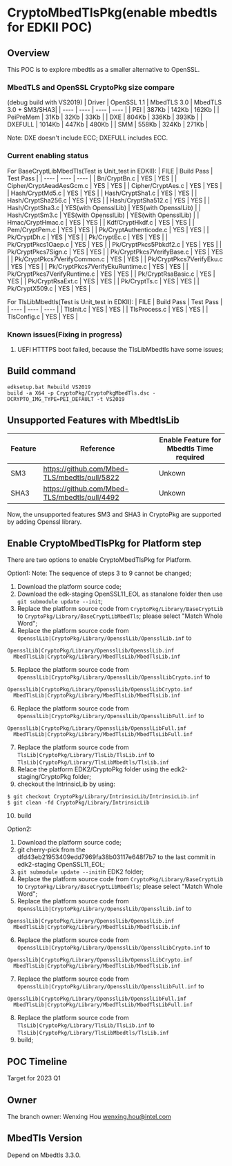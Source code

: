 # CryptoMbedTlsPkg(enable mbedtls for EDKII POC)

## Overview
This POC is to explore mbedtls as a smaller alternative to OpenSSL.

### MbedTLS and OpenSSL CryptoPkg size compare

(debug build with VS2019)
|  Driver  | OpenSSL 1.1  |  MbedTLS 3.0 |  MbedTLS 3.0 + SM3/SHA3|
|  ----  | ----  | ----  | ----  |
|  PEI  | 387Kb  | 142Kb | 162Kb |
|  PeiPreMem  | 31Kb  | 32Kb | 33Kb |
|  DXE  | 804Kb  | 336Kb  | 393Kb |
|  DXEFULL  | 1014Kb  | 447Kb  | 480Kb |
|  SMM  | 558Kb  | 324Kb  | 271Kb |

Note: DXE doesn't include ECC; DXEFULL includes ECC.

### Current enabling status

For BaseCryptLibMbedTls(Test is Unit_test in EDKII):
|  FILE  | Build Pass  | Test Pass |
|  ----  | ----  | ----  |
| Bn/CryptBn.c  | YES | YES |
| Cipher/CryptAeadAesGcm.c  | YES | YES |
| Cipher/CryptAes.c  | YES | YES |
| Hash/CryptMd5.c  | YES | YES |
| Hash/CryptSha1.c  | YES | YES |
| Hash/CryptSha256.c  | YES | YES |
| Hash/CryptSha512.c  | YES | YES |
| Hash/CryptSha3.c  | YES(with OpensslLib) | YES(with OpensslLib) |
| Hash/CryptSm3.c  | YES(with OpensslLib) | YES(with OpensslLib) |
| Hmac/CryptHmac.c  | YES | YES |
| Kdf/CryptHkdf.c  | YES | YES |
| Pem/CryptPem.c  | YES | YES |
| Pk/CryptAuthenticode.c  | YES | YES |
| Pk/CryptDh.c  | YES | YES |
| Pk/CryptEc.c  | YES | YES |
| Pk/CryptPkcs1Oaep.c  | YES | YES |
| Pk/CryptPkcs5Pbkdf2.c  | YES | YES |
| Pk/CryptPkcs7Sign.c  | YES | YES |
| Pk/CryptPkcs7VerifyBase.c  | YES | YES |
| Pk/CryptPkcs7VerifyCommon.c  | YES | YES |
| Pk/CryptPkcs7VerifyEku.c  | YES | YES |
| Pk/CryptPkcs7VerifyEkuRuntime.c  | YES | YES |
| Pk/CryptPkcs7VerifyRuntime.c  | YES | YES |
| Pk/CryptRsaBasic.c  | YES | YES |
| Pk/CryptRsaExt.c  | YES | YES |
| Pk/CryptTs.c  | YES | YES |
| Pk/CryptX509.c  | YES | YES |

For TlsLibMbedtls(Test is Unit_test in EDKII):
|  FILE  | Build Pass  | Test Pass |
|  ----  | ----  | ----  |
| TlsInit.c  | YES | YES |
| TlsProcess.c  | YES | YES |
| TlsConfig.c  | YES | YES |

### Known issues(Fixing in progress)
1. UEFI HTTTPS boot failed, because the TlsLibMbedtls have some issues;

## Build command

   ```
   edksetup.bat Rebuild VS2019
   build -a X64 -p CryptoPkg/CryptoPkgMbedTls.dsc -DCRYPTO_IMG_TYPE=PEI_DEFAULT -t VS2019
   ```

## Unsupported Features with MbedtlsLib

|  Feature  | Reference  | Enable Feature for Mbedtls Time required |
|  ----  | ----  | ----  |
| SM3 | https://github.com/Mbed-TLS/mbedtls/pull/5822 | Unkown |
| SHA3  | https://github.com/Mbed-TLS/mbedtls/pull/4492 | Unkown |

Now, the unsupported features SM3 and SHA3 in CryptoPkg are supported by adding Openssl library.

## Enable CryptoMbedTlsPkg for Platform step

There are two options to enable CryptoMbedTlsPkg for Platform.

Option1: 
Note: The sequence of steps 3 to 9 cannot be changed;
1. Download the platform source code;
2. Download the edk-staging OpenSSL11_EOL as stanalone folder then use `git submodule update --init`;
3. Replace the platform source code from `CryptoPkg/Library/BaseCryptLib` to `CryptoPkg/Library/BaseCryptLibMbedTls`;
   please select "Match Whole Word";
4. Replace the platform source code from `OpensslLib|CryptoPkg/Library/OpensslLib/OpensslLib.inf` to
```
OpensslLib|CryptoPkg/Library/OpensslLib/OpensslLib.inf
  MbedTlsLib|CryptoPkg/Library/MbedTlsLib/MbedTlsLib.inf
```
5. Replace the platform source code from `OpensslLib|CryptoPkg/Library/OpensslLib/OpensslLibCrypto.inf` to
```
OpensslLib|CryptoPkg/Library/OpensslLib/OpensslLibCrypto.inf
  MbedTlsLib|CryptoPkg/Library/MbedTlsLib/MbedTlsLib.inf
```
6. Replace the platform source code from `OpensslLib|CryptoPkg/Library/OpensslLib/OpensslLibFull.inf` to
```
OpensslLib|CryptoPkg/Library/OpensslLib/OpensslLibFull.inf
  MbedTlsLib|CryptoPkg/Library/MbedTlsLib/MbedTlsLibFull.inf
```
7. Replace the platform source code from `TlsLib|CryptoPkg/Library/TlsLib/TlsLib.inf` to `TlsLib|CryptoPkg/Library/TlsLibMbedtls/TlsLib.inf`
8. Relace the platform EDK2/CryptoPkg folder using the edk2-staging/CryptoPkg folder;
9. checkout the IntrinsicLib by using:
```
$ git checkout CryptoPkg/Library/IntrinsicLib/IntrinsicLib.inf
$ git clean -fd CryptoPkg/Library/IntrinsicLib
```
10. build


Option2:
1. Download the platform source code;
2. git cherry-pick from the dfd43eb21953409edd7969fa38b03117e648f7b7 to the last commit in edk2-staging OpenSSL11_EOL;
3. `git submodule update --init`in EDK2 folder;
4. Replace the platform source code from `CryptoPkg/Library/BaseCryptLib` to `CryptoPkg/Library/BaseCryptLibMbedTls`;
   please select "Match Whole Word";
5. Replace the platform source code from `OpensslLib|CryptoPkg/Library/OpensslLib/OpensslLib.inf` to
```
OpensslLib|CryptoPkg/Library/OpensslLib/OpensslLib.inf
  MbedTlsLib|CryptoPkg/Library/MbedTlsLib/MbedTlsLib.inf
```
6. Replace the platform source code from `OpensslLib|CryptoPkg/Library/OpensslLib/OpensslLibCrypto.inf` to
```
OpensslLib|CryptoPkg/Library/OpensslLib/OpensslLibCrypto.inf
  MbedTlsLib|CryptoPkg/Library/MbedTlsLib/MbedTlsLib.inf
```
7. Replace the platform source code from `OpensslLib|CryptoPkg/Library/OpensslLib/OpensslLibFull.inf` to
```
OpensslLib|CryptoPkg/Library/OpensslLib/OpensslLibFull.inf
  MbedTlsLib|CryptoPkg/Library/MbedTlsLib/MbedTlsLibFull.inf
```
8. Replace the platform source code from `TlsLib|CryptoPkg/Library/TlsLib/TlsLib.inf` to `TlsLib|CryptoPkg/Library/TlsLibMbedtls/TlsLib.inf`
9. build;

## POC Timeline
Target for 2023 Q1
## Owner
The branch owner: Wenxing Hou <wenxing.hou@intel.com>  
## MbedTls Version
Depend on Mbedtls 3.3.0.
